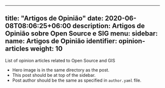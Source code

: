  ---
title: "Artigos de Opinião"
date: 2020-06-08T08:06:25+06:00
description: Artigos de Opinião sobre Open Source e SIG
menu:
  sidebar:
    name: Artigos de Opinião
    identifier: opinion-articles
    weight: 10
---

List of opinion articles related to Open Source and GIS

- Hero image is in the same directory as the post.
- This post should be at top of the sidebar.
- Post author should be the same as specified in `author.yaml` file.
